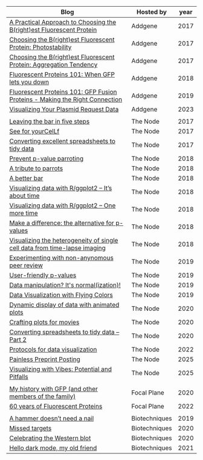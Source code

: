 | **Blog**                                                                                                                                                               | **Hosted by** | **year** |
|------------------------------------------------------------------------------------------------------------------------------------------------------------------------|---------------|----------|
| [A Practical Approach to Choosing the B(right)est Fluorescent Protein](https://blog.addgene.org/a-practical-approach-to-choosing-the-brightest-fluorescent-protein)    | Addgene       | 2017     |
| [Choosing the B(right)est Fluorescent Protein: Photostability](https://blog.addgene.org/choosing-the-brightest-fluorescent-protein-photostability)                     | Addgene       | 2017     |
| [Choosing the B(right)est Fluorescent Protein: Aggregation Tendency](https://blog.addgene.org/choosing-the-brightest-fluorescent-protein-aggregation-tendancy)         | Addgene       | 2017     |
| [Fluorescent Proteins 101: When GFP lets you down](https://blog.addgene.org/when-gfp-lets-you-down)                                                                    | Addgene       | 2018     |
| [Fluorescent Proteins 101: GFP Fusion Proteins - Making the Right Connection](https://blog.addgene.org/gfp-fusion-proteins-making-the-right-connection)                | Addgene       | 2019     |
| [Visualizing Your Plasmid Request Data](https://blog.addgene.org/visualizing-your-plasmid-request-data)                | Addgene       | 2023     |
|                                                                                                                                                                        |               |          |
| [Leaving the bar in five steps](https://thenode.biologists.com/leaving-bar-five-steps/research/)                                                                       | The Node      | 2017     |
| [See for yourCelLf](https://thenode.biologists.com/see-for-yourcellf/education/)                                                                                       | The Node      | 2017     |
| [Converting excellent spreadsheets to tidy data](https://thenode.biologists.com/converting-excellent-spreadsheets-tidy-data/education/)                                | The Node      | 2017     |
| [Prevent p-value parroting](https://thenode.biologists.com/p-value-parroting/research/)                                                                                | The Node      | 2018     |
| [A tribute to parrots](https://thenode.biologists.com/parrot-lut/research/)                                                                                            | The Node      | 2018     |
| [A better bar](https://thenode.biologists.com/a-better-bar/education/)                                                                                                 | The Node      | 2018     |
| [Visualizing data with R/ggplot2 – It’s about time](https://thenode.biologists.com/visualizing-data-with-r-ggplot2/education/)                                         | The Node      | 2018     |
| [Visualizing data with R/ggplot2 – One more time](https://thenode.biologists.com/visualizing-data-one-more-time/education/)                                            | The Node      | 2018     |
| [Make a difference: the alternative for p-values](https://thenode.biologists.com/quantification-of-differences-as-alternative-for-p-values/research/)                  | The Node      | 2018     |
| [Visualizing the heterogeneity of single cell data from time-lapse imaging](https://thenode.biologists.com/visualizing-heterogeneity-of-imaging-data/research/)        | The Node      | 2018     |
| [Experimenting with non-anynomous peer review](https://thenode.biologists.com/experimenting-with-non-anonymous-peer-review/discussion/)                                | The Node      | 2019     |
| [User-friendly p-values](https://thenode.biologists.com/user-friendly-p-values/research/)                                                                              | The Node      | 2019     |
| [Data manipulation? It's normal(ization)!](https://thenode.biologists.com/data-normalization/research/)                                                                | The Node      | 2019     |
| [Data Visualization with Flying Colors](https://thenode.biologists.com/data-visualization-with-flying-colors/research/)                                                | The Node      | 2019     |
| [Dynamic display of data with animated plots](https://thenode.biologists.com/dynamic-display-of-data-with-animated-plots/research/)                                    | The Node      | 2020     |
| [Crafting plots for movies](https://thenode.biologists.com/crafting-plots-for-movies/research/)                                                                        | The Node      | 2020     |
| [Converting spreadsheets to tidy data – Part 2](https://thenode.biologists.com/converting-excellent-spreadsheets-part2/research/)                                                                        | The Node      | 2020     |
| [Protocols for data visualization](https://thenode.biologists.com/protocols-for-data-visualization/education/)                                                                        | The Node      | 2022     |
| [Painless Preprint Posting](https://thenode.biologists.com/painless-preprint-posting/outreach/)                                                                        | The Node      | 2025     |
| [Visualizing with Vibes: Potential and Pitfalls](https://thenode.biologists.com/visualizing-with-vibes-potential-and-pitfalls)                                                                        | The Node      | 2025     |
|                                                                                                                                                                        |               |          |
| [My history with GFP (and other members of the family)](https://focalplane.biologists.com/2020/07/07/my-history-with-gfp-and-other-members-of-the-family/)             | Focal Plane   | 2020     |
| [60 years of Fluorescent Proteins](https://focalplane.biologists.com/2022/10/04/sixty-years-of-gfp-discovery/)             | Focal Plane   | 2022     |
|                                                                                                                                                                        |               |          |
| [A hammer doesn’t need a nail](https://www.biotechniques.com/bioengineering-biophysics/a-hammer-doesnt-need-a-nail/)                                                   | Biotechniques | 2019     |
| [Missed targets](https://www.biotechniques.com/crispr/missed-targets/)                                                                                                 | Biotechniques | 2020     |
| [Celebrating the Western blot](https://www.biotechniques.com/proteomics/celebrating-the-western-blot/)                                                                 | Biotechniques | 2020     |
| [Hello dark mode, my old friend](https://www.biotechniques.com/lab-design-machinery/hello-dark-mode-my-old-friend/)                                                                 | Biotechniques | 2021     |


